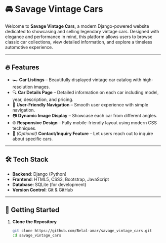 # 🚘 Savage Vintage Cars

Welcome to **Savage Vintage Cars**, a modern Django-powered website dedicated to showcasing and selling legendary vintage cars. Designed with elegance and performance in mind, this platform allows users to browse classic car collections, view detailed information, and explore a timeless automotive experience.



---

## 🔥 Features

- 🏎️ **Car Listings** – Beautifully displayed vintage car catalog with high-resolution images.
- 🔍 **Car Details Page** – Detailed information on each car including model, year, description, and pricing.
- 🔄 **User-Friendly Navigation** – Smooth user experience with simple navigation.
- 📷 **Dynamic Image Display** – Showcase each car from different angles.
- 🌐 **Responsive Design** – Fully mobile-friendly layout using modern CSS techniques.
- 💬 *(Optional)* **Contact/Inquiry Feature** – Let users reach out to inquire about specific cars.

---

## 🛠 Tech Stack

- **Backend**: Django (Python)
- **Frontend**: HTML5, CSS3, Bootstrap, JavaScript
- **Database**: SQLite (for development)
- **Version Control**: Git & GitHub

---

## 🚀 Getting Started

1. **Clone the Repository**
   ```bash
   git clone https://github.com/Belal-amar/savage_vintage_cars.git
   cd savage_vintage_cars

